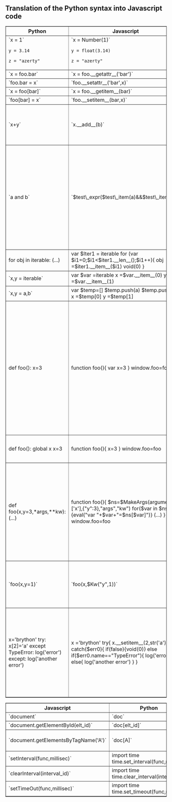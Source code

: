 Translation of the Python syntax into Javascript code
-----------------------------------------------------

<table border=1>
<tr>
<th>Python</th>
<th>Javascript</th>
<th>Comments</th>
</tr>

<tr>
<td>
`x = 1`

`y = 3.14`

`z = "azerty"`
</td>
<td>
`x = Number(1)`

`y = float(3.14)`

`z = "azerty"`
</td>
<td>_float_ is a Javascript function defined in __py\_classes.js__</td>
</tr>

<tr>
<td>`x = foo.bar`</td>
<td>`x = foo.__getattr__('bar')`
<td>&nbsp;</td>
</td>
</tr>

<tr>
<td>`foo.bar = x`</td>
<td>`foo.__setattr__('bar',x)`
<td>&nbsp;</td>
</td>
</tr>

<tr>
<td>`x = foo[bar]`</td>
<td>`x = foo.__getitem__(bar)`
<td>&nbsp;</td>
</td>
</tr>

<tr>
<td>`foo[bar] = x`</td>
<td>`foo.__setitem__(bar,x)`
<td>&nbsp;</td>
</td>
</tr>

<tr>
<td>`x+y`</td>
<td>`x.__add__(b)`
<td>same for all operators
<br>necessary to implement such operations as 2 * "a"</td>
</td>
</tr>

<tr>
<td>`a and b`</td>
<td>`$test\_expr($test\_item(a)&&$test\_item(b))`
<td>we are keeping the Javascript && operator so as to not evaluate b if a is false
<br>_$test\_item_ returns a Javascript boolean (true or false)  and stores the resulting value in a global variable ; _$test\_expr_ returns this global variable</td>
</td>
</tr>

<tr>
<td>
    for obj in iterable:
        (...)
</td>
<td>
    var $Iter1 = iterable
    for (var $i1=0;$i1<$iter1.__len__();$i1++){ 
       obj =$iter1.__item__($i1)
       void(0)
    }
</td>
<td>&nbsp;</td></tr>

<tr>
<td>`x,y = iterable`</td>
<td>
    var $var =iterable 
    x =$var.__item__(0) 
    y =$var.__item__(1) 
</td>
<td>&nbsp;</td></tr>

<tr>
<td>`x,y = a,b`</td>
<td>
    var $temp=[]
    $temp.push(a)
    $temp.push(b)
    x =$temp[0] 
    y =$temp[1]
</td>
<td>&nbsp;</td></tr>

<tr>
<td>
    def foo():
       x=3
</td>
<td>
    function foo(){
       var x=3
    }
    window.foo=foo 
</td>
<td>
To be consistent with the management of the Python namespace, the local variable `x` is declared by the `var` keyword

The last line adds the function name in the namespace of the browser ; it will only exist if the function is at the level of the module, and not inside another function
</td>
</tr>

<tr>
<td>
    def foo():
       global x
       x=3
</td>
<td>
    function foo(){
       x=3
    }
    window.foo=foo 
</td>
<td>for a global variable, we do not use the `var` keyword</td>
</tr>

<tr>
<td>
    def foo(x,y=3,*args,**kw):
       (...)
</td>
<td>
    function foo(){
       $ns=$MakeArgs(arguments,['x'],{"y":3},"args","kw")
       for($var in $ns){eval("var "+$var+"=$ns[$var]")} 
       (...)
    }
    window.foo=foo 
</td>
<td>the _$MakeArgs_ function builds a Javascript object matching the names defined in the function signature to the values that are actually passed to it. The following line builds the namespace of the function (local variables)</td>
</tr>

<tr>
<td>`foo(x,y=1)`
</td>
<td>`foo(x,$Kw("y",1))`
</td>
<td>arguments passed as keywords are converted into objects created by the _$Kw_ function
</tr>

<tr>
<td>
    x='brython'
    try:
        x[2]='a'
    except TypeError:
        log('error')
    except:
        log('another error')
</td>
<td>
    x ='brython' 
    try{
        x.__setitem__(2,str('a'))
    }
    catch($err0){
        if(false){void(0)} 
        else if($err0.name=="TypeError"){
            log('error')
        }
        else{
            log('another error')
        }
    }
</td>
<td>the lines
    catch($err0){
        if(false){void(0)}
        
are added before all `except` clauses, translated as `else if` when an exception name is specified or as an `else` when it is not the case

</tr>

</table>

<p>
<table border=1>
<tr>
<th>Javascript</th>
<th>Python</th>
<th>Comment</th>
</tr>


<tr>
<td>`document`</td>
<td>`doc`
<td>&nbsp;</td>
</td>
</tr>

<tr>
<td>`document.getElementById(elt_id)`</td>
<td>`doc[elt_id]`
<td>&nbsp;</td>
</td>
</tr>

<tr>
<td>`document.getElementsByTagName('A')`</td>
<td>`doc[A]`
<td>returns a Python list</td>
</td>
</tr>

<tr>
<td>`setInterval(func,millisec)`</td>
<td>
    import time
    time.set_interval(func,millisec)
<td>&nbsp;</td>
</td>
</tr>

<tr>
<td>`clearInterval(interval_id)`</td>
<td>
    import time
    time.clear_interval(interval_id)
<td>&nbsp;</td>
</td>
</tr>

<tr>
<td>`setTimeOut(func,millisec)`</td>
<td>
    import time
    time.set_timeout(func,millisec)
<td>&nbsp;</td>
</td>
</tr>



</table>

